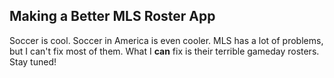 ## Making a Better MLS Roster App

Soccer is cool.  Soccer in America is even cooler.  MLS has a lot of problems, but I can't fix most of them.  What I **can** fix is their terrible gameday rosters.  Stay tuned!